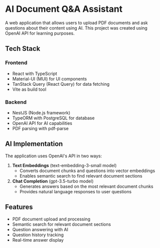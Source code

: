 # AI Document Q&A Assistant

A web application that allows users to upload PDF documents and ask questions about their content using AI. This project was created using OpenAI API for learning purposes.

## Tech Stack

### Frontend
- React with TypeScript
- Material-UI (MUI) for UI components
- TanStack Query (React Query) for data fetching
- Vite as build tool

### Backend
- NestJS (Node.js framework)
- TypeORM with PostgreSQL for database
- OpenAI API for AI capabilities
- PDF parsing with pdf-parse

## AI Implementation

The application uses OpenAI's API in two ways:
1. **Text Embeddings** (text-embedding-3-small model)
   - Converts document chunks and questions into vector embeddings
   - Enables semantic search to find relevant document sections
2. **Chat Completion** (gpt-3.5-turbo model)
   - Generates answers based on the most relevant document chunks
   - Provides natural language responses to user questions

## Features
- PDF document upload and processing
- Semantic search for relevant document sections
- Question answering with AI
- Question history tracking
- Real-time answer display 